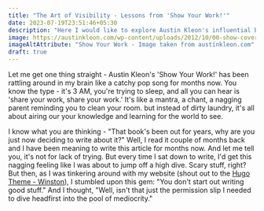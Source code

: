 ```yaml
---
title: "The Art of Visibility - Lessons from 'Show Your Work!'"
date: 2023-07-19T23:51:46+05:30
description: "Here I would like to explore Austin Kleon's influential book and how that book has motivated to start this blogging site. This article underscores the potential of work transparency and continuous learning."
image: https://austinkleon.com/wp-content/uploads/2012/10/00-show-cover.jpg
imageAltAttribute: "Show Your Work - Image taken from austinkleon.com"
draft: true
---
```


Let me get one thing straight - Austin Kleon's 'Show Your Work!' has been rattling around in my brain like a catchy pop song for months now. You know the type - it's 3 AM, you're trying to sleep, and all you can hear is 'share your work, share your work.' It's like a mantra, a chant, a nagging parent reminding you to clean your room. but instead of dirty laundry, it's all about airing our your knowledge and learning for the world to see.

I know what you are thinking - "That book's been out for years, why are you just now deciding to write about it?" Well, I read it couple of months back and I have been meaning to write this article for months now. And let me tell you, it's not for lack of trying. But every time I sat down to write, I'd get this nagging feeling like I was about to jump off a high dive. Scary stuff, right? But then, as I was tinkering around with my website (shout out to the [Hugo Theme - Winston](https://github.com/zerostaticthemes/hugo-winston-theme)), I stumbled upon this gem: "You don't start out writing good stuff." And I thought, "Well, isn't that just the permission slip I needed to dive headfirst into the pool of mediocrity."
